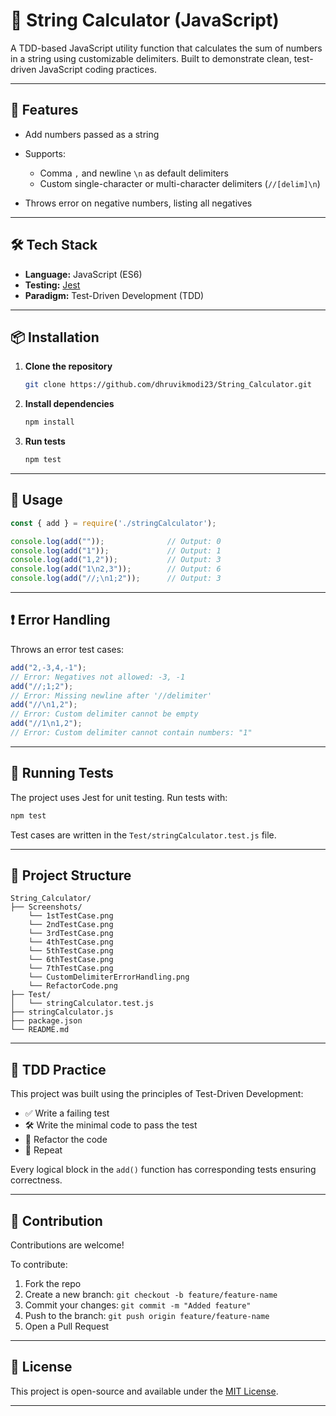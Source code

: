 # 📐 String Calculator (JavaScript)

A TDD-based JavaScript utility function that calculates the sum of numbers in a string using customizable delimiters. Built to demonstrate clean, test-driven JavaScript coding practices.

---

## 🚀 Features

* Add numbers passed as a string
* Supports:

  * Comma `,` and newline `\n` as default delimiters
  * Custom single-character or multi-character delimiters (`//[delim]\n`)
* Throws error on negative numbers, listing all negatives


---

## 🛠️ Tech Stack

* **Language:** JavaScript (ES6)
* **Testing:** [Jest](https://jestjs.io/)
* **Paradigm:** Test-Driven Development (TDD)

---

## 📦 Installation

1. **Clone the repository**

   ```bash
   git clone https://github.com/dhruvikmodi23/String_Calculator.git
   ```

2. **Install dependencies**

   ```bash
   npm install
   ```

3. **Run tests**

   ```bash
   npm test
   ```

---

## 📘 Usage

```js
const { add } = require('./stringCalculator');

console.log(add(""));              // Output: 0
console.log(add("1"));             // Output: 1
console.log(add("1,2"));           // Output: 3
console.log(add("1\n2,3"));        // Output: 6
console.log(add("//;\n1;2"));      // Output: 3
```

---

## ❗ Error Handling

Throws an error test cases:

```js
add("2,-3,4,-1");
// Error: Negatives not allowed: -3, -1
add("//;1;2");
// Error: Missing newline after '//delimiter'
add("//\n1,2");
// Error: Custom delimiter cannot be empty
add("//1\n1,2");
// Error: Custom delimiter cannot contain numbers: "1"

```

---

## 🧪 Running Tests

The project uses Jest for unit testing.
Run tests with:

```bash
npm test
```

Test cases are written in the `Test/stringCalculator.test.js` file.

---

## 📂 Project Structure

```
String_Calculator/
├── Screenshots/
    └── 1stTestCase.png
    └── 2ndTestCase.png
    └── 3rdTestCase.png
    └── 4thTestCase.png
    └── 5thTestCase.png
    └── 6thTestCase.png
    └── 7thTestCase.png
    └── CustomDelimiterErrorHandling.png
    └── RefactorCode.png
├── Test/
│   └── stringCalculator.test.js
├── stringCalculator.js
├── package.json
└── README.md
```

---

## 📌 TDD Practice

This project was built using the principles of Test-Driven Development:

* ✅ Write a failing test
* 🛠️ Write the minimal code to pass the test
* 🔁 Refactor the code
* 🔁 Repeat

Every logical block in the `add()` function has corresponding tests ensuring correctness.

---

## 🤝 Contribution

Contributions are welcome!

To contribute:

1. Fork the repo
2. Create a new branch: `git checkout -b feature/feature-name`
3. Commit your changes: `git commit -m "Added feature"`
4. Push to the branch: `git push origin feature/feature-name`
5. Open a Pull Request

---

## 📄 License

This project is open-source and available under the [MIT License](LICENSE).

---


